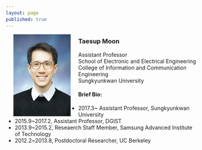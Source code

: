 ```yaml
---
layout: page
published: true
---
```


<img src="img/profile_icc.jpg" width="150" height="215" align="left" hspace="20" />

### Taesup Moon

Assistant Professor  
School of Electronic and Electrical Engineering  
College of Information and Communication Engineering  
Sungkyunkwan University    


  
  
#### Brief Bio:  
- 2017.3~ Assistant Professor, Sungkyunkwan University  
- 2015.9~2017.2, Assistant Professor, DGIST  
- 2013.9~2015.2, Reseaerch Staff Member, Samsung Advanced Institute of Technology  
- 2012.2~2013.8, Postdoctoral Researcher, UC Berkeley

